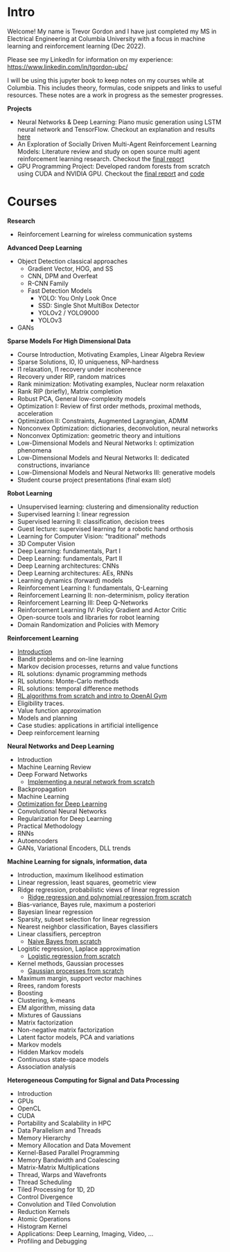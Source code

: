 # Intro


Welcome! My name is Trevor Gordon and I have just completed my MS in Electrical Engineering at Columbia University with a focus in machine learning and reinforcement learning (Dec 2022).

Please see my LinkedIn for information on my experience: https://www.linkedin.com/in/tgordon-ubc/

I will be using this jupyter book to keep notes on my courses while at Columbia. This includes theory, formulas, code snippets and links to useful resources. These notes are a work in progress as the semester progresses.



**Projects**
- Neural Networks & Deep Learning: Piano music generation using LSTM neural network and TensorFlow. Checkout an explanation and results [here](https://trevor16gordon.github.io/notes/music_gen_rnn.html)
- An Exploration of Socially Driven Multi-Agent Reinforcement Learning Models: Literature review and study on open source multi agent reinforcement learning research. Checkout the [final report](https://github.com/Trevor16gordon/multi_agent_rl_proj/blob/main/RL_Final_Report.pdf)
- GPU Programming Project: Developed random forests from scratch using CUDA and NVIDIA GPU. Checkout the [final report](https://github.com/Trevor16gordon/random-forests-cuda/blob/main/report.pdf) and [code](https://github.com/Trevor16gordon/random-forests-cuda)


# Courses

**Research**
- Reinforcement Learning for wireless communication systems

**Advanced Deep Learning**
- Object Detection classical approaches
  - Gradient Vector, HOG, and SS
  - CNN, DPM and Overfeat
  - R-CNN Family
  - Fast Detection Models
    - YOLO: You Only Look Once
    - SSD: Single Shot MultiBox Detector
    - YOLOv2 / YOLO9000
    - YOLOv3
- GANs

**Sparse Models For High Dimensional Data**
- Course Introduction, Motivating Examples, Linear Algebra Review
- Sparse Solutions, l0, l0 uniqueness, NP-hardness
- l1 relaxation, l1 recovery under incoherence
- Recovery under RIP, random matrices
- Rank minimization: Motivating examples, Nuclear norm relaxation
- Rank RIP (briefly), Matrix completion
- Robust PCA, General low-complexity models
- Optimization I: Review of first order methods, proximal methods, acceleration
- Optimization II: Constraints, Augmented Lagrangian, ADMM
- Nonconvex Optimization: dictionaries, deconvolution, neural networks
- Nonconvex Optimization: geometric theory and intuitions
- Low-Dimensional Models and Neural Networks I: optimization phenomena
- Low-Dimensional Models and Neural Networks II: dedicated constructions, invariance
- Low-Dimensional Models and Neural Networks III: generative models
- Student course project presentations (final exam slot)

**Robot Learning**
- Unsupervised learning: clustering and dimensionality reduction
- Supervised learning I: linear regression
- Supervised learning II: classification, decision trees
- Guest lecture: supervised learning for a robotic hand orthosis
- Learning for Computer Vision: "traditional" methods
- 3D Computer Vision
- Deep Learning: fundamentals, Part I
- Deep Learning: fundamentals, Part II
- Deep Learning architectures: CNNs
- Deep Learning architectures: AEs, RNNs
- Learning dynamics (forward) models
- Reinforcement Learning I: fundamentals, Q-Learning
- Reinforcement Learning II: non-determinism, policy iteration
- Reinforcement Learning III: Deep Q-Networks
- Reinforcement Learning IV: Policy Gradient and Actor Critic
- Open-source tools and libraries for robot learning
- Domain Randomization and Policies with Memory

**Reinforcement Learning**
- [Introduction](https://trevor16gordon.github.io/notes/courses/ELEN6885/1_overview.html)
- Bandit problems and on-line learning
- Markov decision processes, returns and value functions
- RL solutions: dynamic programming methods
- RL solutions: Monte-Carlo methods
- RL solutions: temporal difference methods
- [RL algorithms from scratch and intro to OpenAI Gym](https://trevor16gordon.github.io/notes/courses/ELEN6885/rl_balancing_exploration_notebook.html)
- Eligibility traces.
- Value function approximation
- Models and planning
- Case studies: applications in artificial intelligence
- Deep reinforcement learning

**Neural Networks and Deep Learning**
- Introduction
- Machine Learning Review
- Deep Forward Networks
  - [Implementing a neural network from scratch](https://trevor16gordon.github.io/notes/chapters/Notes/feedforward_neural_network.html)
- Backpropagation
- Machine Learning
- [Optimization for Deep Learning](https://trevor16gordon.github.io/notes/courses/ECBM4040/3_optimizers.html)
- Convolutional Neural Networks
- Regularization for Deep Learning
- Practical Methodology
- RNNs
- Autoencoders
- GANs, Variational Encoders, DLL trends

**Machine Learning for signals, information, data**
- Introduction, maximum likelihood estimation
- Linear regression, least squares, geometric view
- Ridge regression, probabilistic views of linear regression
  - [Ridge regression and polynomial regression from scratch](https://trevor16gordon.github.io/notes/courses/ELEN4720/2_regression.html)
- Bias-variance, Bayes rule, maximum a posteriori
- Bayesian linear regression
- Sparsity, subset selection for linear regression
- Nearest neighbor classification, Bayes classifiers
- Linear classifiers, perceptron
  - [Naive Bayes from scratch](https://trevor16gordon.github.io/notes/courses/ELEN4720/4_naive_bayes.html)
- Logistic regression, Laplace approximation
  - [Logistic regression from scratch](https://trevor16gordon.github.io/notes/courses/ELEN4720/5_logistic_regression.html)
- Kernel methods, Gaussian processes
  - [Gaussian processes from scratch](https://trevor16gordon.github.io/notes/courses/ELEN4720/6_gaussian_processes.html)
- Maximum margin, support vector machines
- Rrees, random forests
- Boosting
- Clustering, k-means	
- EM algorithm, missing data	
- Mixtures of Gaussians	
- Matrix factorization	
- Non-negative matrix factorization	
- Latent factor models, PCA and variations	
- Markov models	
- Hidden Markov models	
- Continuous state-space models	
- Association analysis

**Heterogeneous Computing for Signal and Data Processing**
- Introduction
- GPUs
- OpenCL
- CUDA
- Portability and Scalability in HPC
- Data Parallelism and Threads
- Memory Hierarchy
- Memory Allocation and Data Movement
- Kernel-Based Parallel Programming
- Memory Bandwidth and Coalescing
- Matrix-Matrix Multiplications
- Thread, Warps and Wavefronts
- Thread Scheduling
- Tiled Processing for 1D, 2D
- Control Divergence
- Convolution and Tiled Convolution
- Reduction Kernels
- Atomic Operations
- Histogram Kernel
- Applications: Deep Learning, Imaging, Video, ...
- Profiling and Debugging

